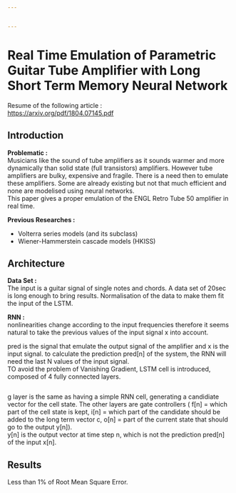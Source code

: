 ```yaml
---


---
```


<h1 id="real-time-emulation-of-parametric-guitar-tube-amplifier-with-long-short-term-memory-neural-network">Real Time Emulation of Parametric Guitar Tube Amplifier with Long Short Term Memory Neural Network</h1>
<p>Resume of the following article :<br>
<a href="https://arxiv.org/pdf/1804.07145.pdf">https://arxiv.org/pdf/1804.07145.pdf</a></p>
<h2 id="introduction">Introduction</h2>
<p><strong>Problematic :</strong><br>
Musicians like  the sound of tube amplifiers as it sounds warmer and more dynamically than solid state (full transistors) amplifiers. However tube amplifiers are bulky, expensive and fragile. There is a need then to emulate these amplifiers. Some are already existing but not that much efficient and none are modelised using neural networks.<br>
This paper gives a proper emulation of the ENGL Retro Tube 50 amplifier in real time.</p>
<p><strong>Previous Researches :</strong></p>
<ul>
<li>Volterra series models (and its subclass)</li>
<li>Wiener-Hammerstein cascade models (HKISS)</li>
</ul>
<h2 id="architecture">Architecture</h2>
<p><strong>Data Set :</strong><br>
The input is a guitar signal of single notes and chords. A data set of 20sec is long enough to bring results. Normalisation of the data to make them fit the input of the LSTM.</p>
<p><strong>RNN :</strong><br>
nonlinearities change according to the input frequencies therefore it seems natural to take the previous values of the input signal x into account.</p>
<p><img src="https://encrypted-tbn0.gstatic.com/images?q=tbn:ANd9GcSzH3p88x5wAeBLXziQvVQnllTmqi7qHyL3DEOmHUroKk5276Fy" alt=""><br>
pred is the signal that emulate the output signal of the amplifier and x is the input signal. to calculate the prediction pred[n] of the system, the RNN will need the last N values of the input signal.<br>
TO avoid the problem of Vanishing Gradient, LSTM cell is introduced, composed of 4 fully connected layers.</p>
<p><img src="https://encrypted-tbn0.gstatic.com/images?q=tbn:ANd9GcS4_gIl9Oc4EPHDdue9Cm3Ui7Wbc1hJ_Y2b6WmQlHJPW41VrkpS3A" alt=""></p>
<p>g layer is the same as having a simple RNN cell, generating a candidiate vector for the cell state. The other layers are gate controllers ( f[n] = which part of the cell state is kept, i[n] = which part of the candidate should be added to the long term vector c, o[n] = part of the current state that should go to the output y[n]).<br>
y[n] is the output vector at time step n, which is not the prediction pred[n] of the input x[n].</p>
<h2 id="results">Results</h2>
<p>Less than 1% of Root Mean Square Error.</p>

